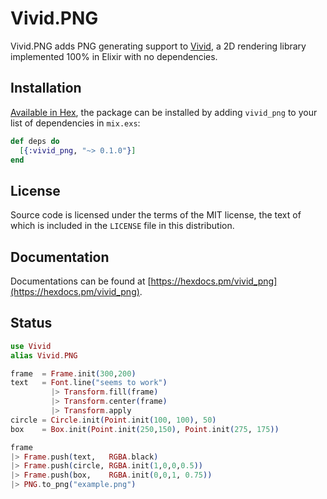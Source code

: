 # Vivid.PNG

Vivid.PNG adds PNG generating support to [Vivid](https://hex.pm/packages/vivid),
a 2D rendering library implemented 100% in Elixir with no dependencies.

## Installation

[Available in Hex](https://hex.pm/packages/vivid_png), the package can be installed
by adding `vivid_png` to your list of dependencies in `mix.exs`:

```elixir
def deps do
  [{:vivid_png, "~> 0.1.0"}]
end
```

## License

Source code is licensed under the terms of the MIT license, the text of which
is included in the `LICENSE` file in this distribution.

## Documentation

Documentations can be found at [https://hexdocs.pm/vivid_png](https://hexdocs.pm/vivid_png).

## Status

```elixir
use Vivid
alias Vivid.PNG

frame  = Frame.init(300,200)
text   = Font.line("seems to work")
         |> Transform.fill(frame)
         |> Transform.center(frame)
         |> Transform.apply
circle = Circle.init(Point.init(100, 100), 50)
box    = Box.init(Point.init(250,150), Point.init(275, 175))

frame
|> Frame.push(text,   RGBA.black)
|> Frame.push(circle, RGBA.init(1,0,0,0.5))
|> Frame.push(box,    RGBA.init(0,0,1, 0.75))
|> PNG.to_png("example.png")
```